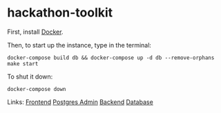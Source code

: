 # hackathon-toolkit

First, install [Docker](https://docs.docker.com/get-docker/).

Then, to start up the instance, type in the terminal:
```
docker-compose build db && docker-compose up -d db --remove-orphans
make start
```

To shut it down:
```
docker-compose down
```

Links:
[Frontend](http://localhost:3000)
[Postgres Admin](http://localhost:8888)
[Backend](http://localhost:8000)
[Database](http://localhost:5432)